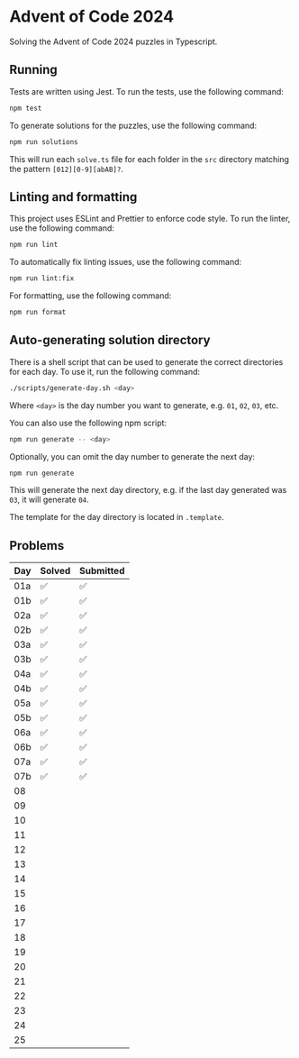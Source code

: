# Advent of Code 2024

Solving the Advent of Code 2024 puzzles in Typescript.

## Running

Tests are written using Jest. To run the tests, use the following command:

```bash
npm test
```

To generate solutions for the puzzles, use the following command:

```bash
npm run solutions
```

This will run each `solve.ts` file for each folder in the `src`
directory matching the pattern `[012][0-9][abAB]?`.

## Linting and formatting

This project uses ESLint and Prettier to enforce code style. To run the linter,
use the following command:

```bash
npm run lint
```

To automatically fix linting issues, use the following command:

```bash
npm run lint:fix
```

For formatting, use the following command:

```bash
npm run format
```

## Auto-generating solution directory

There is a shell script that can be used to generate the correct directories
for each day. To use it, run the following command:

```bash
./scripts/generate-day.sh <day>
```

Where `<day>` is the day number you want to generate, e.g. `01`, `02`, `03`, etc.

You can also use the following npm script:

```bash
npm run generate -- <day>
```

Optionally, you can omit the day number to generate the next day:

```bash
npm run generate
```

This will generate the next day directory, e.g. if the last day generated was `03`,
it will generate `04`.

The template for the day directory is located in `.template`.

## Problems

| Day | Solved | Submitted |
|-----|--------|-----------|
| 01a | ✅      | ✅         |
| 01b | ✅      | ✅         |
| 02a | ✅      | ✅         |
| 02b | ✅      | ✅         |
| 03a | ✅      | ✅         |
| 03b | ✅      | ✅         |
| 04a | ✅      | ✅         |
| 04b | ✅      | ✅         |
| 05a | ✅      | ✅         |
| 05b | ✅      | ✅         |
| 06a | ✅      | ✅         |
| 06b | ✅      | ✅         |
| 07a | ✅      | ✅         |
| 07b | ✅      | ✅         |
| 08  |        |           |
| 09  |        |           |
| 10  |        |           |
| 11  |        |           |
| 12  |        |           |
| 13  |        |           |
| 14  |        |           |
| 15  |        |           |
| 16  |        |           |
| 17  |        |           |
| 18  |        |           |
| 19  |        |           |
| 20  |        |           |
| 21  |        |           |
| 22  |        |           |
| 23  |        |           |
| 24  |        |           |
| 25  |        |           |
